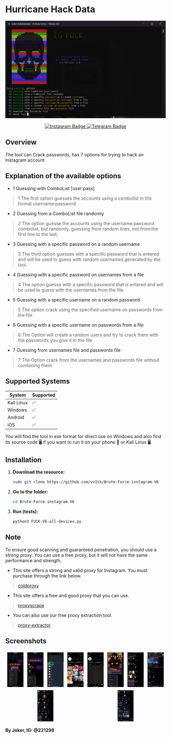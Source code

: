 # Hurricane Hack Data

<img src="/Screenshots/Brute-Force-instagram-V6.png"></img>

<div align="center">
    <a href="https://instagram.com/221298">
        <img src="https://img.shields.io/badge/Instagram-@221298-purple?style=flat&logo=instagram" alt="Instagram Badge">
    </a>
    <a href="https://t.me/vv3ck">
        <img src="https://img.shields.io/badge/Telegram-@vv3ck-blue?style=flat&logo=telegram" alt="Telegram Badge">
    </a>
</div>

## Overview

The tool can Crack passwords, has 7 options for trying to hack an Instagram account


## Explanation of the available options
- 1 Guessing with ComboList [user:pass]
> 1 The first option guesses the accounts using a combolist in the format username:password
- 2 Guessing from a ComboList file randomly
> 2 The option guesse the accounts using the username:password combolist, but randomly, guessing from random lines, not from the first line to the last.
- 3 Guessing with a specific password on a random username
> 3 The third option guesses with a specific password that is entered and will be used to guess with random usernames generated by the tool.
- 4 Guessing with a specific password on usernames from a file
> 4 The option guesse with a specific password that is entered and will be used to guess with the usernames from the file
- 5 Guessing with a specific username on a random password
> 5 The option crack using the specified username on passwords from the file
- 6 Guessing with a specific username on passwords from a file
> 6 The Option will create a random users and try to crack them with the passwords you give it in the file
- 7 Guessing from usernames file and passwords file
> 7 The Option crack from the usernames and passwords file without combining them

## Supported Systems

| System     | Supported |
|------------|-----------|
| Kali Linux | ✅         |
| Windows    | ✅         |
| Android    | ✅         |
| iOS        | ✅         |

You will find the tool in exe format for direct use on Windows and also find its source code 🖥 if you want to run it on your phone 🥬 or Kali Linux 🖥.

## Installation

1. **Download the resource:**

    ```sh
    sudo git clone https://github.com/vv1ck/Brute-Force-instagram-V6
    ```

2. **Go to the folder:**

    ```sh
    cd Brute-Force-instagram-V6
    ```

3. **Run (tests):**

    ```sh
    python3 FUCK-V6-all-devices.py
    ```

## Note

To ensure good scanning and guaranteed penetration, you should use a strong proxy. You can use a free proxy, but it will not have the same performance and strength.
- This site offers a strong and valid proxy for Instagram. You must purchase through the link below.
> [coldproxy](https://coldproxy.com/clients/index.php?rp=/store/ipv4-residential-proxies)
- This site offers a free and good proxy that you can use.
> [proxyscrape](https://proxyscrape.com/free-proxy-list)
- You can also use our free proxy extraction tool.
> [proxy-extractor](https://github.com/vv1ck/Proxies-JQ)



## Screenshots

<div style="display: flex; flex-wrap: wrap; justify-content: space-around;">
    <img src="/Screenshots/photo1.jpg" style="width: 10%; margin: 1%;" alt="Screenshot 1">
    <img src="/Screenshots/photo2.jpg" style="width: 10%; margin: 1%;" alt="Screenshot 2">
    <img src="/Screenshots/photo3.jpg" style="width: 10%; margin: 1%;" alt="Screenshot 3">
    <img src="/Screenshots/photo4.jpg" style="width: 10%; margin: 1%;" alt="Screenshot 4">
    <img src="/Screenshots/photo5.jpg" style="width: 10%; margin: 1%;" alt="Screenshot 5">
    <img src="/Screenshots/photo6.jpg" style="width: 10%; margin: 1%;" alt="Screenshot 6">
    <img src="/Screenshots/photo7.jpg" style="width: 10%; margin: 1%;" alt="Screenshot 7">
    <img src="/Screenshots/photo8.jpg" style="width: 10%; margin: 1%;" alt="Screenshot 8">
    <img src="/Screenshots/photo9.jpg" style="width: 10%; margin: 1%;" alt="Screenshot 9">
    <img src="/Screenshots/photo10.jpg" style="width: 10%; margin: 1%;" alt="Screenshot 10">
</div>

**By Joker, IG: @221298**

[//]: # (These are reference links used in the body of this note and get stripped out when the markdown processor does its job. There is no need to format nicely because it shouldn't be seen. Thanks SO - http://stackoverflow.com/questions/4823468/store-comments-in-markdown-syntax)

   [dill]: <https://github.com/joemccann/dillinger>
   [git-repo-url]: <https://github.com/joemccann/dillinger.git>
   [john gruber]: <http://daringfireball.net>
   [df1]: <http://daringfireball.net/projects/markdown/>
   [markdown-it]: <https://github.com/markdown-it/markdown-it>
   [Ace Editor]: <http://ace.ajax.org>
   [node.js]: <http://nodejs.org>
   [Twitter Bootstrap]: <http://twitter.github.com/bootstrap/>
   [jQuery]: <http://jquery.com>
   [@tjholowaychuk]: <http://twitter.com/tjholowaychuk>
   [express]: <http://expressjs.com>
   [AngularJS]: <http://angularjs.org>
   [Gulp]: <http://gulpjs.com>

   [PlDb]: <https://github.com/joemccann/dillinger/tree/master/plugins/dropbox/README.md>
   [PlGh]: <https://github.com/joemccann/dillinger/tree/master/plugins/github/README.md>
   [PlGd]: <https://github.com/joemccann/dillinger/tree/master/plugins/googledrive/README.md>
   [PlOd]: <https://github.com/joemccann/dillinger/tree/master/plugins/onedrive/README.md>
   [PlMe]: <https://github.com/joemccann/dillinger/tree/master/plugins/medium/README.md>
   [PlGa]: <https://github.com/RahulHP/dillinger/blob/master/plugins/googleanalytics/README.md>
